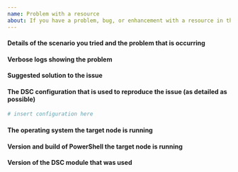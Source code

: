 ```yaml
---
name: Problem with a resource
about: If you have a problem, bug, or enhancement with a resource in this resource module.
---
```

<!--
    Your feedback and support is greatly appreciated, thanks for contributing!

    ISSUE TITLE:
    Please prefix the issue title with the resource name, e.g.
    'ResourceName: Short description of my issue'

    ISSUE DESCRIPTION (this template):
    Please provide information regarding your issue under each header below.
    Write N/A under any headers that do not apply to your issue, or if the
    information is not available.

    NOTE! Sensitive information should be obfuscated.

    PLEASE KEEP THE HEADERS.

    You may remove this comment block, and the other comment blocks,
    but please keep the headers.
-->
#### Details of the scenario you tried and the problem that is occurring

#### Verbose logs showing the problem

#### Suggested solution to the issue

#### The DSC configuration that is used to reproduce the issue (as detailed as possible)
```powershell
# insert configuration here
```

#### The operating system the target node is running
<!--
    Please provide as much as possible about the target node, for example
    edition, version, build and language.
    On OS with WMF 5.1 the following command can help get this information.

    Get-ComputerInfo -Property @(
        'OsName',
        'OsOperatingSystemSKU',
        'OSArchitecture',
        'WindowsVersion',
        'WindowsBuildLabEx',
        'OsLanguage',
        'OsMuiLanguages')
-->

#### Version and build of PowerShell the target node is running
<!--
    To help with this information, please run this command:
    $PSVersionTable
-->

#### Version of the DSC module that was used
<!--
    To help with this information, please run this command:
    Get-Module -Name 'TestSampleModule' -ListAvailable | ft Name,Version,Path
-->

